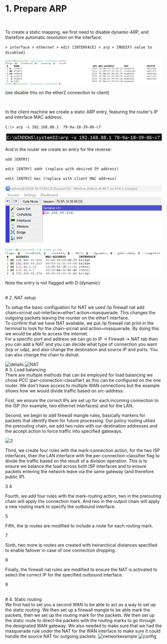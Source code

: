 # 1. Prepare ARP
<br>

To create a static mapping, we first need to disable dynamic ARP, and therefore automatic resolution on the interface:

`> interface > ethernet > edit [INTERFACE] > arp > [MODIFY value to disabled]`

![interface](interface.png)

(we disable this on the ether2 connection to client)

<br>

In the client machine we create a static ARP entry, featuring the router's IP and interface MAC address:

`C:\> arp -s 192.168.88.1  79-9a-18-39-86-c7`

![client](cmdcommand.PNG)

And in the router we create an entry for the reverse:

`add [ENTRY]`

`edit [ENTRY] addr (replace with desired IP address)`

`edit [ENTRY] mac (replace with client MAC address)`

![addr](addr.png)

![arp print](arp.png)

Note the entry is not flagged with D (dynamic)

<br>
# 2. NAT setup
<br>

To setup the basic configuation for NAT we used 
	/ip firewall nat add chain=srcnat out-interface=ether1 action=masquerade.
	This changes the outgoing packets leaving the rounter on the ether1 interface.	
	To confirm that we have NAT available, we put /ip firewall nat print in the terminal to look for 
	the chain-srcnat and action=masquerade.
	By doing this we would be able to access the internet.	
	For a specific port and address we can go to IP -> Firewall -> NAT tab then you can add a NAT
	and you can decide what type of connection you want (tcp or udp), and also change the destination and 
	source IP and ports. 
	You can also change the chain to dstnat.

<img width="311" alt="details" src="https://github.com/tuhota/internship/assets/109631279/8a0ae422-8be6-4b65-9e8d-8a9e4a7eead6">


<img width="670" alt="NAT" src="https://github.com/tuhota/internship/assets/109631279/50e122f9-5e70-4474-8fee-f6b1ecd40a4d">



<br>
# 3. Load balancing
<br>
There are multiple methods that can be employed for load balancing we chose PCC (per-connection-classifier) as this can be configured on the one router. We don't have access to multiple WAN connections but the example shows how we would divide traffic based on src-address:

First, we ensure the correct IPs are set up for each incoming connection to the ISP (for example, two ethernet interfaces) and for the LAN.

Second, we begin to add firewall mangle rules, basically markers for packets that identify them for future processing: Our policy routing utilies the prerouting chain, we add two rules with our destination addresses and the accept action to force traffic into specified gateways.

![2](2.png)

Third, we create four rules with the mark-connection action, for the two ISP interfaces, then the LAN interface with the per-connection-classifier flag to divide the traffic based on the result of a division operation. This is to ensure we balance the load across both ISP interfaces and to ensure packets entering the network leave via the same gateway (and therefore public IP).

3
4

Fourth, we add four rules with the mark-routing action, two in the prerouting chain will apply the connection mark. And two in the output chain will apply a new routing mark to specify the outbound interface.

5

Fifth, the ip routes are modified to include a route for each routing mark.

7

Sixth, two more ip routes are created with heirarchical distances specified to enable failover in case of one connection dropping.

8

Finally, the firewall nat rules are modified to ensure the NAT is activated to select the correct IP for the specified outbound interface.

9

<br>
# 4. Static routing
<br>
We first had to set you a second WAN to be able to act as a way to set up the static routing. We then set up a firewall mangle to be able mark the packets, then we set up the routing mark for the packets.
We then set up the static route to direct the packets with the routing marks to go through the designated WAN gateway. We also needed to make sure that we had the masquerade rule under the NAT for the WAN interface to make sure it could handle the source NAT for outgoing packets.



<img width="514" alt="networkexample" src="https://github.com/tuhota/internship/assets/109631279/0aefa9c4-719f-470a-9fef-d798d1bb55c7">


<img width="385" alt="config" src="https://github.com/tuhota/internship/assets/109631279/e1787dcc-2b19-43a8-a9b6-cfd9705580a1">



